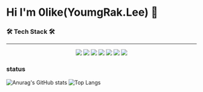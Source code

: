 # Hi I'm 0like(YoumgRak.Lee) 👋


### 🛠️ Tech Stack 🛠️
---
<p align="center">
  <img src="https://img.shields.io/badge/python-3776AB?style=plastic&logo=Python&logoColor=white">
  <img src="https://img.shields.io/badge/pytorch-EE4C2C?style=plastic&logo=pytorch&logoColor=white">
  <img src="https://img.shields.io/badge/keras-D00000?style=plastic&logo=keras&logoColor=white">
  <img src="https://img.shields.io/badge/git-F05032?style=plastic&logo=git&logoColor=white">
  <img src="https://img.shields.io/badge/github-181717?style=plastic&logo=github&logoColor=white">
  <img src="https://img.shields.io/badge/langchain-1C3C3C?style=plastic&logo=langchain&logoColor=white">
  <img src="https://img.shields.io/badge/pycharm-000000?style=plastic&logo=pycharm&logoColor=white">
</p>


### status 
![Anurag's GitHub stats](https://github-readme-stats.vercel.app/api?username=0like2&show_icons=true&theme=tokyonight)
![Top Langs](https://github-readme-stats.vercel.app/api/top-langs/?username=0like2&layout=compact&theme=tokyonight)



<!--
**0like2/0like2** is a ✨ _special_ ✨ repository because its `README.md` (this file) appears on your GitHub profile.

Here are some ideas to get you started:

- 🔭 I’m currently working on ...
- 🌱 I’m currently learning ...
- 👯 I’m looking to collaborate on ...
- 🤔 I’m looking for help with ...
- 💬 Ask me about ...
- 📫 How to reach me: ...
- 😄 Pronouns: ...
- ⚡ Fun fact: ...
-->

